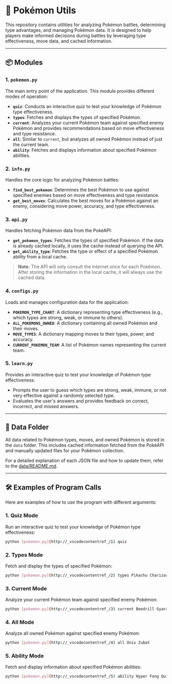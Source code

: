 # 🐾 Pokémon Utils

This repository contains utilities for analyzing Pokémon battles, determining type advantages, and managing Pokémon data. It is designed to help players make informed decisions during battles by leveraging type effectiveness, move data, and cached information.

---

## 📦 Modules

### 1. **`pokemon.py`**
The main entry point of the application. This module provides different modes of operation:
- **`quiz`**: Conducts an interactive quiz to test your knowledge of Pokémon type effectiveness.
- **`types`**: Fetches and displays the types of specified Pokémon.
- **`current`**: Analyzes your current Pokémon team against specified enemy Pokémon and provides recommendations based on move effectiveness and type resistance.
- **`all`**: Similar to `current`, but analyzes all owned Pokémon instead of just the current team.
- **`ability`**: Fetches and displays information about specified Pokémon abilities.

### 2. **`info.py`**
Handles the core logic for analyzing Pokémon battles:
- **`find_best_pokemon`**: Determines the best Pokémon to use against specified enemies based on move effectiveness and type resistance.
- **`get_best_moves`**: Calculates the best moves for a Pokémon against an enemy, considering move power, accuracy, and type effectiveness.

### 3. **`api.py`**
Handles fetching Pokémon data from the PokéAPI:
- **`get_pokemon_types`**: Fetches the types of specified Pokémon. If the data is already cached locally, it uses the cache instead of querying the API.
- **`get_ability_type`**: Fetches the type or effect of a specified Pokémon ability from a local cache.

> **Note**: The API will only consult the internet once for each Pokémon. After storing the information in the local cache, it will always use the cached data.

### 4. **`configs.py`**
Loads and manages configuration data for the application:
- **`POKEMON_TYPE_CHART`**: A dictionary representing type effectiveness (e.g., which types are strong, weak, or immune to others).
- **`ALL_POKEMONS_OWNED`**: A dictionary containing all owned Pokémon and their moves.
- **`MOVE_TYPES`**: A dictionary mapping moves to their types, power, and accuracy.
- **`CURRENT_POKEMON_TEAM`**: A list of Pokémon names representing the current team.

### 5. **`learn.py`**
Provides an interactive quiz to test your knowledge of Pokémon type effectiveness:
- Prompts the user to guess which types are strong, weak, immune, or not very effective against a randomly selected type.
- Evaluates the user's answers and provides feedback on correct, incorrect, and missed answers.

---

## 📂 Data Folder

All data related to Pokémon types, moves, and owned Pokémon is stored in the `data` folder. This includes cached information fetched from the PokéAPI and manually updated files for your Pokémon collection.

For a detailed explanation of each JSON file and how to update them, refer to the [data/README.md](data/README.md).

---

## 🛠️ Examples of Program Calls

Here are examples of how to use the program with different arguments:

### 1. **Quiz Mode**
Run an interactive quiz to test your knowledge of Pokémon type effectiveness:
```bash
python [pokemon.py](http://_vscodecontentref_/1) quiz
```

### 2. **Types Mode**
Fetch and display the types of specified Pokémon:
```bash
python [pokemon.py](http://_vscodecontentref_/2) types Pikachu Charizard
```

### 3. **Current Mode**
Analyze your current Pokémon team against specified enemy Pokémon:
```bash
python [pokemon.py](http://_vscodecontentref_/3) current Beedrill Gyarados
```

### 4. **All Mode**
Analyze all owned Pokémon against specified enemy Pokémon:
```bash
python [pokemon.py](http://_vscodecontentref_/4) all Onix Zubat
```

### 5. **Ability Mode**
Fetch and display information about specified Pokémon abilities:
```bash
python [pokemon.py](http://_vscodecontentref_/5) ability Hyper Fang Quick Attack
```